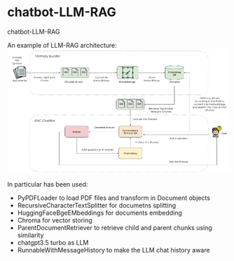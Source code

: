 # chatbot-LLM-RAG
chatbot-LLM-RAG

An example of LLM-RAG architecture:
![alt text](https://github.com/DLfrontiere/chatbot-LLM-RAG/blob/main/images/rag-chatbot-architecture-1.png?raw=true)

In particular has been used:
- PyPDFLoader to load PDF files and transform in Document objects
- RecursiveCharacterTextSplitter for documetns splitting
- HuggingFaceBgeEMbeddings for documents embedding
- Chroma for vector storing
- ParentDocumentRetriever to retrieve child and parent chunks using similarity
- chatgpt3.5 turbo as LLM
- RunnableWithMessageHistory to make the LLM chat history aware
